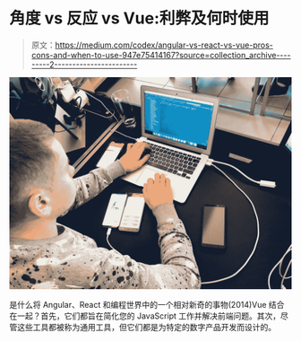 # 角度 vs 反应 vs Vue:利弊及何时使用

> 原文：<https://medium.com/codex/angular-vs-react-vs-vue-pros-cons-and-when-to-use-947e75414167?source=collection_archive---------2----------------------->

![](img/df57af8f1a7596c8c1acceaa78b3db07.png)

是什么将 Angular、React 和编程世界中的一个相对新奇的事物(2014)Vue 结合在一起？首先，它们都旨在简化您的 JavaScript 工作并解决前端问题。其次，尽管这些工具都被称为通用工具，但它们都是为特定的数字产品开发而设计的。